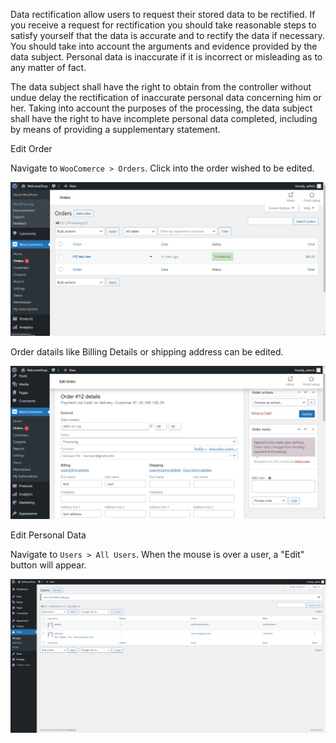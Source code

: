Data rectification allow users to request their stored data to be rectified. If you receive a request for rectification you should take reasonable steps to satisfy yourself that the data is accurate and to rectify the data if necessary. You should take into account the arguments and evidence provided by the data subject. Personal data is inaccurate if it is incorrect or misleading as to any matter of fact.

The data subject shall have the right to obtain from the controller without undue delay the rectification of inaccurate personal data concerning him or her. Taking into account the purposes of the processing, the data subject shall have the right to have incomplete personal data completed, including by means of providing a supplementary statement.

Edit Order

Navigate to `WooComerce > Orders`. Click into the order wished to be edited. 

![Edit_Order](https://github.com/joey1136/katacoda-scenarios/blob/main/Area-D/images/step2/EditOrder.png?raw=true)

Order datails like Billing Details or shipping address can be edited.

![Edit_Order_Detail](https://github.com/joey1136/katacoda-scenarios/blob/main/Area-D/images/step2/EditOrderDetail.png?raw=true)

Edit Personal Data

Navigate to `Users > All Users`. When the mouse is over a user, a "Edit" button will appear.

![Edit_Personal](https://github.com/joey1136/katacoda-scenarios/blob/main/Area-D/images/step2/DeleteUser.png?raw=true)
